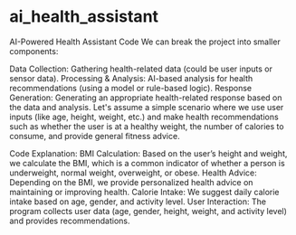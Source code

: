# ai_health_assistant
AI-Powered Health Assistant Code
We can break the project into smaller components:

Data Collection: Gathering health-related data (could be user inputs or sensor data).
Processing & Analysis: AI-based analysis for health recommendations (using a model or rule-based logic).
Response Generation: Generating an appropriate health-related response based on the data and analysis.
Let's assume a simple scenario where we use user inputs (like age, height, weight, etc.) and make health recommendations such as whether the user is at a healthy weight, the number of calories to consume, and provide general fitness advice.

Code Explanation:
BMI Calculation: Based on the user’s height and weight, we calculate the BMI, which is a common indicator of whether a person is underweight, normal weight, overweight, or obese.
Health Advice: Depending on the BMI, we provide personalized health advice on maintaining or improving health.
Calorie Intake: We suggest daily calorie intake based on age, gender, and activity level.
User Interaction: The program collects user data (age, gender, height, weight, and activity level) and provides recommendations.
